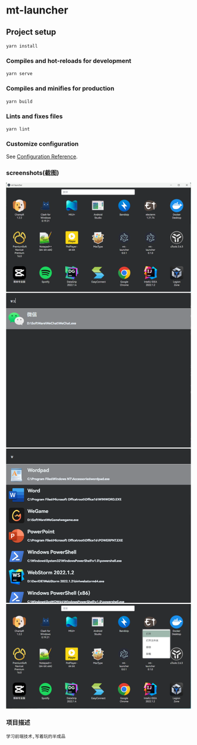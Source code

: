 # mt-launcher

## Project setup
```
yarn install
```

### Compiles and hot-reloads for development
```
yarn serve
```

### Compiles and minifies for production
```
yarn build
```

### Lints and fixes files
```
yarn lint
```

### Customize configuration
See [Configuration Reference](https://cli.vuejs.org/config/).

### screenshots(截图)
![image](img/1.png)
![image](img/2.png)
![image](img/3.png)
![image](img/4.png)

### 项目描述
```
学习前端技术,写着玩的半成品
```